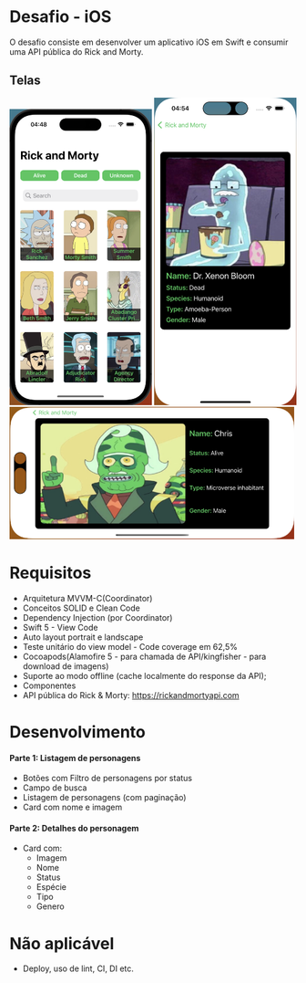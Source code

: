 # Desafio - iOS
O desafio consiste em desenvolver um aplicativo iOS em Swift e consumir uma API pública do Rick and Morty.

## Telas
<img src="screenshots/img1.PNG?raw=true" width="250"> <img src="screenshots/img2.PNG?raw=true" width="250"> 
<img src="screenshots/img3.PNG?raw=true" width="500"> 

# Requisitos
- Arquitetura MVVM-C(Coordinator)
- Conceitos SOLID e Clean Code
- Dependency Injection (por Coordinator)
- Swift 5 - View Code 
- Auto layout portrait e landscape
- Teste unitário do view model - Code coverage em 62,5%
- Cocoapods(Alamofire 5 - para chamada de API/kingfisher - para download de imagens)
- Suporte ao modo offline (cache localmente do response da API);
- Componentes
- API pública do Rick & Morty: https://rickandmortyapi.com

# Desenvolvimento

#### Parte 1: Listagem de personagens
- Botões com Filtro de personagens por status
- Campo de busca
- Listagem de personagens (com paginação)
- Card com nome e imagem

#### Parte 2: Detalhes do personagem
- Card com:
  - Imagem
  - Nome
  - Status
  - Espécie
  - Tipo
  - Genero

# Não aplicável
- Deploy, uso de lint, CI, DI etc.

